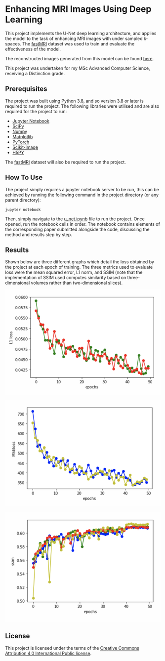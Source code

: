 # Enhancing MRI Images Using Deep Learning

This project implements the U-Net deep learning architecture, and applies the model to the task of enhancing MRI images with under sampled k-spaces. The [fastMRI](https://fastmri.org/dataset/) dataset was used to train and evaluate the effectiveness of the model.

The reconstructed images generated from this model can be found [here](https://drive.google.com/drive/folders/16lBroxjaL8ddR0JEkRKtX4lUuWYkfdZ3?usp=sharing).

This project was undertaken for my MSc Advanced Computer Science, receiving a Distinction grade.

## Prerequisites

The project was built using Python 3.8, and so version 3.8 or later is required to run the project. The following libraries were utilised and are also required for the project to run:

- [Jupyter Notebook](https://jupyter.org)
- [SciPy](https://www.scipy.org)
- [Numpy](https://numpy.org)
- [Matplotlib](https://matplotlib.org)
- [PyTorch](https://pytorch.org)
- [Scikit-image](https://scikit-image.org)
- [H5PY](https://www.h5py.org)

The [fastMRI](https://fastmri.org/dataset/) dataset will also be required to run the project.

## How To Use

The project simply requires a jupyter notebook server to be run, this can be achieved by running the following command in the project directory (or any parent directory):

```
jupyter notebook
```

Then, simply navigate to the [u_net.ipynb](u_net.ipynb) file to run the project. Once opened, run the notebook cells in order. The notebook contains elements of the corresponding paper submitted alongside the code, discussing the method and results step by step.

## Results

Shown below are three different graphs which detail the loss obtained by the project at each epoch of training. The three metrics used to evaluate loss were the mean squared error, L1 norm, and SSIM (note that the implementation of SSIM used computes similarity based on three-dimensional volumes rather than two-dimensional slices).

![L1](img/L1_loss.png)

![MSE](img/MSE_loss.png)

![SSIM](img/SSIM_loss.png)



## License

This project is licensed under the terms of the [Creative Commons Attribution 4.0 International Public license](License.md).